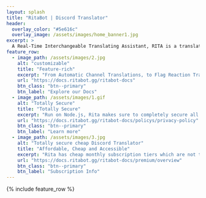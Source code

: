 ```yaml
---
layout: splash
title: "RitaBot | Discord Translator"
header:
  overlay_color: "#5e616c"
  overlay_image: /assets/images/home_banner1.jpg
excerpt: >
  A Real-Time Interchangeable Translating Assistant, RITA is a translation bot built using discord.js and the Cloud Google Translate API. Offering affordable, and cheap Discord translation services in over 100+ languages. RitaBot is one of the best cheap and affordable translation bots out there, with no limits on individual discord language translations, and supporting a max of 100 automatic channel translation tasks.<br />
feature_row:
  - image_path: /assets/images/2.jpg
    alt: "customizable"
    title: "Feature-rich"
    excerpt: "From Automatic Channel Translations, to Flag Reaction Translation, Thread Support and over 100+ supported Langauges."
    url: "https://docs.ritabot.gg/ritabot-docs"
    btn_class: "btn--primary"
    btn_label: "Explore our Docs"
  - image_path: /assets/images/1.gif
    alt: "Totally Secure"
    title: "Totally Secure"
    excerpt: "Run on Node.js, Rita makes sure to completely secure all user data, restricting DB access to specific staff in order to maintain your privacy."
    url: "https://docs.ritabot.gg/ritabot-docs/policys/privacy-policy"
    btn_class: "btn--primary"
    btn_label: "Learn more"
  - image_path: /assets/images/3.jpg
    alt: "Totally secure cheap Discord Translator"
    title: "Affordable, Cheap and Accessible"
    excerpt: "Rita has cheap monthly subscription tiers which are not throttled in relation to character counts and individual translations."
    url: "https://docs.ritabot.gg/ritabot-docs/premium/overview"
    btn_class: "btn--primary"
    btn_label: "Subscription Info"      
---
```

{% include feature_row %}
